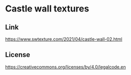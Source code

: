 # Castle wall textures

## Link

https://www.swtexture.com/2021/04/castle-wall-02.html

## License
https://creativecommons.org/licenses/by/4.0/legalcode.en